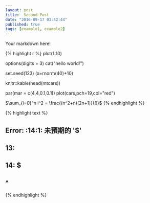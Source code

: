 ```yaml
---
layout: post
title:  Second Post
date: "2016-09-17 03:42:44"
published: true
tags: [example1, example2]
---
```


Your markdown here!


{% highlight r %}
plot(1:10)

options(digits = 3)
cat("hello world!")

set.seed(123)
(x=rnorm(40)+10)

knitr::kable(head(mtcars))

par(mar = c(4,4,0.1,0.1))
plot(cars,pch=19,col="red")

$\sum_{i=0}^n i^2 = \frac{(n^2+n)(2n+1)}{6}$
{% endhighlight %}



{% highlight text %}
## Error: <text>:14:1: 未預期的 '$'
## 13: 
## 14: $
##     ^
{% endhighlight %}
